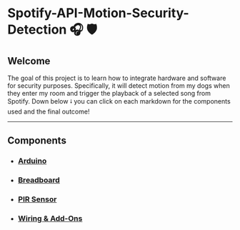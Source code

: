 # Spotify-API-Motion-Security-Detection 🎧 🛡️

## Welcome
<p>
  The goal of this project is to learn how to integrate hardware and software for security purposes. Specifically, it will detect motion from my dogs when they enter my room and trigger the playback of a selected song from Spotify. Down below ⭭ you can        click on each markdown for the components used and the final outcome! 
</p>

<hr>

## Components
- <h3> <a href="/markdownv1/arduino.md"> Arduino </h3>
- <h3> <a href="/markdownv1/breadboard.md"> Breadboard </h3>
- <h3> <a href="/markdownv1/PIR.md"> PIR Sensor </h3>
- <h3> <a href="/markdownv1/Small-Parts.md"> Wiring & Add-Ons </h3>
